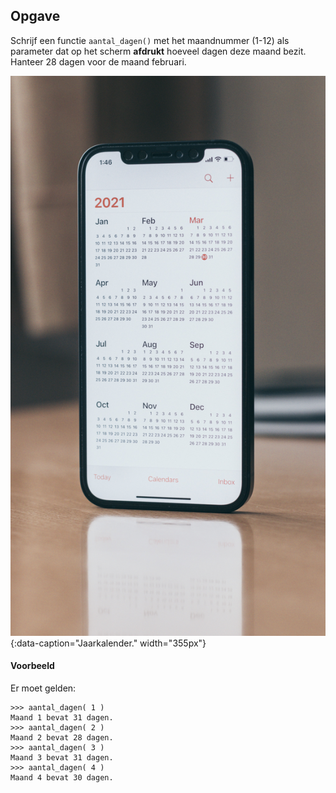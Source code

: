 ## Opgave

Schrijf een functie `aantal_dagen()` met het maandnummer (1-12) als parameter dat op het scherm **afdrukt** hoeveel dagen deze maand bezit. 
Hanteer 28 dagen voor de maand februari.

![Jaarkalender.](media/month.jpg "Foto door Behnam Norouzi op Unsplash."){:data-caption="Jaarkalender." width="355px"}

#### Voorbeeld
Er moet gelden:
```
>>> aantal_dagen( 1 )
Maand 1 bevat 31 dagen.
>>> aantal_dagen( 2 )
Maand 2 bevat 28 dagen.
>>> aantal_dagen( 3 )
Maand 3 bevat 31 dagen.
>>> aantal_dagen( 4 )
Maand 4 bevat 30 dagen.
```
